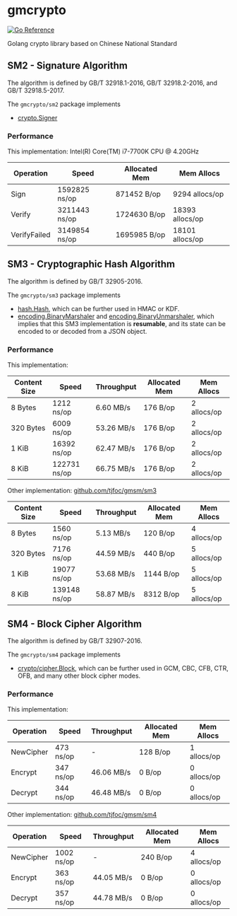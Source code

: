 # gmcrypto

[![Go Reference](https://pkg.go.dev/badge/github.com/need-being/gmcrypto.svg)](https://pkg.go.dev/github.com/need-being/gmcrypto)

Golang crypto library based on Chinese National Standard

## SM2 - Signature Algorithm

The algorithm is defined by GB/T 32918.1-2016, GB/T 32918.2-2016, and GB/T 32918.5-2017.

The `gmcrypto/sm2` package implements

- [crypto.Signer](https://pkg.go.dev/crypto#Signer)

### Performance

This implementation: Intel(R) Core(TM) i7-7700K CPU @ 4.20GHz

| Operation    | Speed         | Allocated Mem | Mem Allocs      |
| ------------ | ------------- | ------------- | --------------- |
| Sign         | 1592825 ns/op | 871452 B/op   | 9294 allocs/op  |
| Verify       | 3211443 ns/op | 1724630 B/op  | 18393 allocs/op |
| VerifyFailed | 3149854 ns/op | 1695985 B/op  | 18101 allocs/op |

## SM3 - Cryptographic Hash Algorithm

The algorithm is defined by GB/T 32905-2016.

The `gmcrypto/sm3` package implements

- [hash.Hash](https://pkg.go.dev/hash#Hash), which can be further used in HMAC or KDF.
- [encoding.BinaryMarshaler](https://pkg.go.dev/encoding/#BinaryMarshaler) and [encoding.BinaryUnmarshaler](https://pkg.go.dev/encoding/#BinaryUnmarshaler), which implies that this SM3 implementation is **resumable**, and its state can be encoded to or decoded from a JSON object.

### Performance

This implementation:

| Content Size | Speed        | Throughput | Allocated Mem | Mem Allocs  |
| ------------ | ------------ | ---------- | ------------- | ----------- |
| 8 Bytes      | 1212 ns/op   | 6.60 MB/s  | 176 B/op      | 2 allocs/op |
| 320 Bytes    | 6009 ns/op   | 53.26 MB/s | 176 B/op      | 2 allocs/op |
| 1 KiB        | 16392 ns/op  | 62.47 MB/s | 176 B/op      | 2 allocs/op |
| 8 KiB        | 122731 ns/op | 66.75 MB/s | 176 B/op      | 2 allocs/op |

Other implementation: [github.com/tjfoc/gmsm/sm3](https://github.com/tjfoc/gmsm)

| Content Size | Speed        | Throughput | Allocated Mem | Mem Allocs  |
| ------------ | ------------ | ---------- | ------------- | ----------- |
| 8 Bytes      | 1560 ns/op   | 5.13 MB/s  | 120 B/op      | 4 allocs/op |
| 320 Bytes    | 7176 ns/op   | 44.59 MB/s | 440 B/op      | 5 allocs/op |
| 1 KiB        | 19077 ns/op  | 53.68 MB/s | 1144 B/op     | 5 allocs/op |
| 8 KiB        | 139148 ns/op | 58.87 MB/s | 8312 B/op     | 5 allocs/op |

## SM4 - Block Cipher Algorithm

The algorithm is defined by GB/T 32907-2016.

The `gmcrypto/sm4` package implements

- [crypto/cipher.Block](https://pkg.go.dev/crypto/cipher/#Block), which can be further used in GCM, CBC, CFB, CTR, OFB, and many other block cipher modes.

### Performance

This implementation:

| Operation | Speed     | Throughput | Allocated Mem | Mem Allocs  |
| --------- | --------- | ---------- | ------------- | ----------- |
| NewCipher | 473 ns/op | -          | 128 B/op      | 1 allocs/op |
| Encrypt   | 347 ns/op | 46.06 MB/s | 0 B/op        | 0 allocs/op |
| Decrypt   | 344 ns/op | 46.48 MB/s | 0 B/op        | 0 allocs/op |

Other implementation: [github.com/tjfoc/gmsm/sm4](https://github.com/tjfoc/gmsm)

| Operation | Speed      | Throughput | Allocated Mem | Mem Allocs  |
| --------- | ---------- | ---------- | ------------- | ----------- |
| NewCipher | 1002 ns/op | -          | 240 B/op      | 4 allocs/op |
| Encrypt   | 363 ns/op  | 44.05 MB/s | 0 B/op        | 0 allocs/op |
| Decrypt   | 357 ns/op  | 44.78 MB/s | 0 B/op        | 0 allocs/op |
